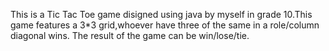 This is a Tic Tac Toe game disigned using java by myself in grade 10.This game features a 3*3 grid,whoever have three of the same in a role/column diagonal wins.
The result of the game can be win/lose/tie.
